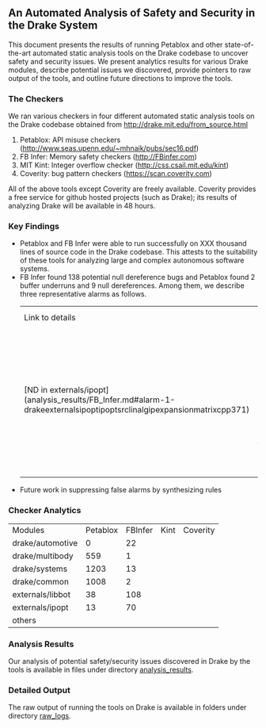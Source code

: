 ## An Automated Analysis of Safety and Security in the Drake System

This document presents the results of running Petablox and other state-of-the-art automated static analysis tools on the Drake codebase to uncover safety and security issues.  We present analytics results for various Drake modules, describe potential issues we discovered, provide pointers to raw output of the tools, and outline future directions to improve the tools.

### The Checkers

We ran various checkers in four different automated static analysis tools on the Drake codebase obtained from http://drake.mit.edu/from_source.html

1. Petablox: API misuse checkers (http://www.seas.upenn.edu/~mhnaik/pubs/sec16.pdf)
2. FB Infer: Memory safety checkers (http://FBinfer.com)
3. MIT Kint: Integer overflow checker (http://css.csail.mit.edu/kint)
4. Coverity: bug pattern checkers (https://scan.coverity.com)

All of the above tools except Coverity are freely available.  Coverity provides a free service for github hosted projects (such as Drake); its results of analyzing Drake will be available in 48 hours.

### Key Findings

<ul>
<li>Petablox and FB Infer were able to run successfully on XXX thousand lines of source code in the Drake codebase.  This attests to the suitability of these tools for analyzing large and complex autonomous software systems.</li>

<li>FB Infer found 138 potential null dereference bugs and Petablox found 2 buffer underruns and 9 null dereferences. Among them, we describe three representative alarms as follows. 
<table>
  <tr> 
    <td> Link to details </td> 
    <td> High-level description </td> 
  </tr>

  <tr> 
    <td> [ND in externals/ipopt](analysis_results/FB_Infer.md#alarm-1-drakeexternalsipoptipoptsrclinalgipexpansionmatrixcpp371) </td> 
    <td> A pointer is allocated memory depending on a condition. But the condition may not hold when the pointer is accessed. </td> 

  <tr>
  <td></td>
  <td></td>
  </tr>
  
  <tr>
  <td></td>
  <td></td>
  </tr>
</table>
</li>

<li>Future work in suppressing false alarms by synthesizing rules</li>
</ul>

### Checker Analytics

<table>
  <tr> 
    <td> Modules </td> 
    <td> Petablox </td> 
    <td> FBInfer </td> 
    <td> Kint </td> 
    <td> Coverity </td>
  </tr>

  <tr> 
    <td>  drake/automotive </td> 
    <td>  0 </td> 
    <td>  22 </td> 
    <td>  </td> 
    <td>  </td> 
  </tr>




  <tr> 
    <td> drake/multibody </td> 
    <td> 559 </td> 
    <td> 1 </td> 
    <td>  </td> 
    <td>  </td> 
  </tr>

  <tr> 
    <td> drake/systems </td> 
    <td> 1203 </td> 
    <td> 13 </td> 
    <td>  </td>
    <td>  </td> 
  </tr>

  <tr> 
    <td> drake/common </td> 
    <td> 1008 </td> 
    <td> 2 </td> 
    <td>  </td> 
    <td>  </td> 
  </tr>

  <tr> 
    <td> externals/libbot </td> 
    <td> 38 </td> 
    <td> 108 </td> 
    <td>  </td> 
    <td>  </td> 
  </tr>

  <tr> 
    <td> externals/ipopt </td> 
    <td> 13 </td> 
    <td> 70 </td> 
    <td>  </td> 
    <td>  </td> 
  </tr>

  <tr> 
    <td> others </td> 
    <td>  </td> 
    <td>  </td> 
    <td>  </td>
    <td>  </td> 
  </tr>

</table>


### Analysis Results

Our analysis of potential safety/security issues discovered in Drake by the tools is available in files under directory [analysis_results](analysis_results).

### Detailed Output

The raw output of running the tools on Drake is available in folders under directory [raw_logs](raw_logs).

